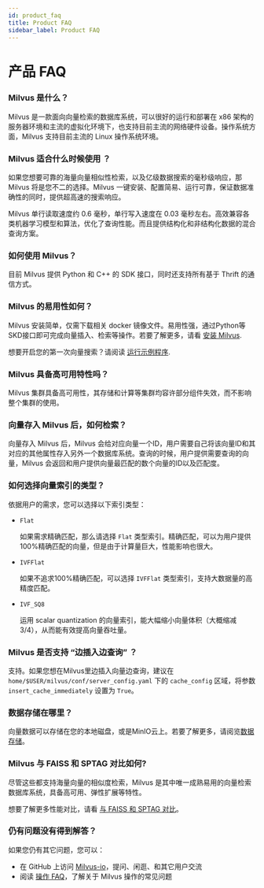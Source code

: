 ```yaml
---
id: product_faq
title: Product FAQ
sidebar_label: Product FAQ
---
```


# 产品 FAQ

### Milvus 是什么？

Milvus 是一款面向向量检索的数据库系统，可以很好的运行和部署在 x86 架构的服务器环境和主流的虚拟化环境下，也支持目前主流的网络硬件设备。操作系统方面，Milvus 支持目前主流的 Linux 操作系统环境。

### Milvus 适合什么时候使用 ？

如果您想要可靠的海量向量相似性检索，以及亿级数据搜索的毫秒级响应，那 Milvus 将是您不二的选择。Milvus 一键安装、配置简易、运行可靠，保证数据准确性的同时，提供超高速的搜索响应。

Milvus 单行读取速度约 0.6 毫秒，单行写入速度在 0.03 毫秒左右。高效兼容各类机器学习模型和算法，优化了查询性能。而且提供结构化和非结构化数据的混合查询方案。

### 如何使用 Milvus？

目前 Milvus 提供 Python 和 C++ 的 SDK 接口，同时还支持所有基于 Thrift 的通信方式。

### Milvus 的易用性如何？

Milvus 安装简单，仅需下载相关 docker 镜像文件。易用性强，通过Python等SKD接口即可完成向量插入、检索等操作。若要了解更多，请看 [安装 Milvus](userguide/install_milvus.md).

想要开启您的第一次向量搜索？请阅读 [运行示例程序](userguide/example_code.md).

### Milvus 具备高可用特性吗？

Milvus 集群具备高可用性，其存储和计算等集群均容许部分组件失效，而不影响整个集群的使用。

### 向量存入 Milvus 后，如何检索？

向量存入 Milvus 后，Milvus 会给对应向量一个ID，用户需要自己将该向量ID和其对应的其他属性存入另外一个数据库系统。查询的时候，用户提供需要查询的向量，Milvus 会返回和用户提供向量最匹配的数个向量的ID以及匹配度。

### 如何选择向量索引的类型？

依据用户的需求，您可以选择以下索引类型：

- `Flat`

  如果需求精确匹配，那么请选择 `Flat` 类型索引。精确匹配，可以为用户提供100%精确匹配的向量，但是由于计算量巨大，性能影响也很大。

- `IVFFlat`

  如果不追求100%精确匹配，可以选择 `IVFFlat` 类型索引，支持大数据量的高精度匹配。

- `IVF_SQ8`

  运用 scalar quantization 的向量索引，能大幅缩小向量体积（大概缩减3/4），从而能有效提高向量吞吐量。

### Milvus 是否支持 “边插入边查询” ？

支持。如果您想在Milvus里边插入向量边查询，建议在 `home/$USER/milvus/conf/server_config.yaml` 下的 `cache_config` 区域，将参数 `insert_cache_immediately` 设置为 `True`。

### 数据存储在哪里？

向量数据可以存储在您的本地磁盘，或是MinIO云上。若要了解更多，请阅览[数据存储](https://www.milvus.io/docs/zh-CN/userguide/data-storage)。

### Milvus 与 FAISS 和 SPTAG 对比如何?

尽管这些都支持海量向量的相似度检索，Milvus 是其中唯一成熟易用的向量检索数据库系统，具备高可用、弹性扩展等特性。

想要了解更多性能对比，请看 [与 FAISS 和 SPTAG 对比](comparison.md)。

### 仍有问题没有得到解答？

如果您仍有其它问题，您可以：

- 在 GitHub 上访问 [Milvus-io](https://github.com/milvus-io)，提问、闲逛、和其它用户交流
- 阅读 [操作 FAQ](faq/operational_faq.md)，了解关于 Milvus 操作的常见问题 

